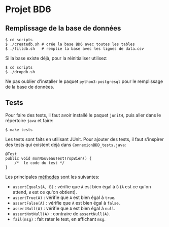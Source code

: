 Projet BD6
==========

Remplissage de la base de données
---------------------------------

    $ cd scripts
    $ ./createdb.sh # crée la base BD6 avec toutes les tables
    $ ./filldb.sh   # remplie la base avec les lignes de data.csv

Si la base existe déjà, pour la réinitialiser utilisez:

    $ cd scripts
    $ ./dropdb.sh

Ne pas oublier d'installer le paquet `python3-postgresql` pour le remplissage de
la base de données.

Tests
-----

Pour faire des tests, il faut avoir installé le paquet `junit4`, puis aller dans
le répertoire `java` et faire:

    $ make tests

Les tests sont faits en utilisant JUnit. Pour ajouter des tests, il faut
s'inspirer des tests qui existent déjà dans `ConnexionBDD_tests.java`:
    
    @Test
    public void monNouveauTestTropBien() {
        /*  le code du test */
    }

Les principales
[méthodes](http://junit.sourceforge.net/javadoc/org/junit/Assert.html) sont les
suivantes:

* `assertEquals(A, B)` : vérifie que `A` est bien égal à `B` (`A` est ce qu'on
  attend, `B` est ce qu'on obtient).
* `assertTrue(A)` : vérifie que `A` est bien égal à `true`.
* `assertFalse(A)` : vérifie que `A` est bien égal à `false`.
* `assertNull(A)` : vérifie que `A` est bien égal à `null`.
* `assertNotNull(A)` : contraire de `assertNull(A)`.
* `fail(msg)` : fait rater le test, en affichant `msg`.


